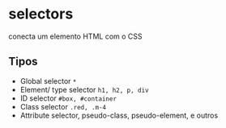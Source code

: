 # selectors

conecta um elemento HTML com o CSS

## Tipos

* Global selector `*`
* Element/ type selector `h1, h2, p, div`
* ID selector `#box, #container`
* Class selector `.red, .m-4`
* Attribute selector, pseudo-class, pseudo-element, e outros